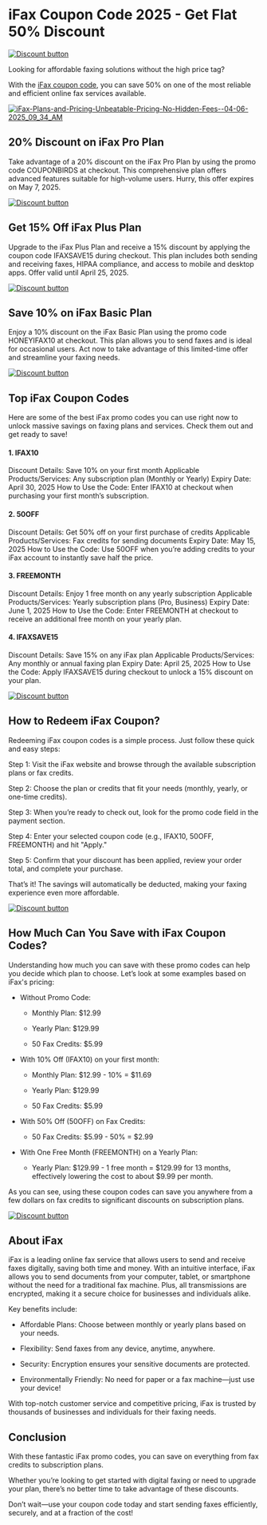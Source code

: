 # iFax Coupon Code 2025 - Get Flat 50% Discount

[![Discount button](https://github.com/user-attachments/assets/5db5aebd-b109-4c22-9362-fa4fc15bf66b)](https://www.ifaxapp.com/pricing/?utm_medium=affiliates&fpr=shadow)

Looking for affordable faxing solutions without the high price tag?

With the [iFax coupon code](https://www.ifaxapp.com/pricing/?utm_medium=affiliates&fpr=shadow), you can save 50% on one of the most reliable and efficient online fax services available.

[![iFax-Plans-and-Pricing-Unbeatable-Pricing-No-Hidden-Fees--04-06-2025_09_34_AM](https://github.com/user-attachments/assets/bc415e49-9cbf-4bd5-9839-3cfd06587a5c)](https://www.ifaxapp.com/pricing/?utm_medium=affiliates&fpr=shadow)

## 20% Discount on iFax Pro Plan

Take advantage of a 20% discount on the iFax Pro Plan by using the promo code COUPONBIRDS at checkout. This comprehensive plan offers advanced features suitable for high-volume users. Hurry, this offer expires on May 7, 2025.

[![Discount button](https://github.com/user-attachments/assets/5db5aebd-b109-4c22-9362-fa4fc15bf66b)](https://www.ifaxapp.com/pricing/?utm_medium=affiliates&fpr=shadow)

## Get 15% Off iFax Plus Plan

Upgrade to the iFax Plus Plan and receive a 15% discount by applying the coupon code IFAXSAVE15 during checkout. This plan includes both sending and receiving faxes, HIPAA compliance, and access to mobile and desktop apps. Offer valid until April 25, 2025.

[![Discount button](https://github.com/user-attachments/assets/5db5aebd-b109-4c22-9362-fa4fc15bf66b)](https://www.ifaxapp.com/pricing/?utm_medium=affiliates&fpr=shadow)

## Save 10% on iFax Basic Plan

Enjoy a 10% discount on the iFax Basic Plan using the promo code HONEYIFAX10 at checkout. This plan allows you to send faxes and is ideal for occasional users. Act now to take advantage of this limited-time offer and streamline your faxing needs.

[![Discount button](https://github.com/user-attachments/assets/5db5aebd-b109-4c22-9362-fa4fc15bf66b)](https://www.ifaxapp.com/pricing/?utm_medium=affiliates&fpr=shadow)

## Top iFax Coupon Codes

Here are some of the best iFax promo codes you can use right now to unlock massive savings on faxing plans and services. Check them out and get ready to save!

#### 1. IFAX10

Discount Details: Save 10% on your first month
Applicable Products/Services: Any subscription plan (Monthly or Yearly)
Expiry Date: April 30, 2025
How to Use the Code: Enter IFAX10 at checkout when purchasing your first month’s subscription.

#### 2. 50OFF

Discount Details: Get 50% off on your first purchase of credits
Applicable Products/Services: Fax credits for sending documents
Expiry Date: May 15, 2025
How to Use the Code: Use 50OFF when you’re adding credits to your iFax account to instantly save half the price.

#### 3. FREEMONTH

Discount Details: Enjoy 1 free month on any yearly subscription
Applicable Products/Services: Yearly subscription plans (Pro, Business)
Expiry Date: June 1, 2025
How to Use the Code: Enter FREEMONTH at checkout to receive an additional free month on your yearly plan.

#### 4. IFAXSAVE15

Discount Details: Save 15% on any iFax plan
Applicable Products/Services: Any monthly or annual faxing plan
Expiry Date: April 25, 2025
How to Use the Code: Apply IFAXSAVE15 during checkout to unlock a 15% discount on your plan.

[![Discount button](https://github.com/user-attachments/assets/5db5aebd-b109-4c22-9362-fa4fc15bf66b)](https://www.ifaxapp.com/pricing/?utm_medium=affiliates&fpr=shadow)

## How to Redeem iFax Coupon?

Redeeming iFax coupon codes is a simple process. Just follow these quick and easy steps:

Step 1: Visit the iFax website and browse through the available subscription plans or fax credits.

Step 2: Choose the plan or credits that fit your needs (monthly, yearly, or one-time credits).

Step 3: When you’re ready to check out, look for the promo code field in the payment section.

Step 4: Enter your selected coupon code (e.g., IFAX10, 50OFF, FREEMONTH) and hit "Apply."

Step 5: Confirm that your discount has been applied, review your order total, and complete your purchase.

That’s it! The savings will automatically be deducted, making your faxing experience even more affordable.

[![Discount button](https://github.com/user-attachments/assets/5db5aebd-b109-4c22-9362-fa4fc15bf66b)](https://www.ifaxapp.com/pricing/?utm_medium=affiliates&fpr=shadow)

## How Much Can You Save with iFax Coupon Codes?

Understanding how much you can save with these promo codes can help you decide which plan to choose. Let’s look at some examples based on iFax's pricing:

* Without Promo Code:

  * Monthly Plan: $12.99

  * Yearly Plan: $129.99

  * 50 Fax Credits: $5.99
* With 10% Off (IFAX10) on your first month:

  * Monthly Plan: $12.99 - 10% = $11.69

  * Yearly Plan: $129.99

  * 50 Fax Credits: $5.99
* With 50% Off (50OFF) on Fax Credits:

  * 50 Fax Credits: $5.99 - 50% = $2.99
* With One Free Month (FREEMONTH) on a Yearly Plan:

  * Yearly Plan: $129.99 - 1 free month = $129.99 for 13 months, effectively lowering the cost to about $9.99 per month.

As you can see, using these coupon codes can save you anywhere from a few dollars on fax credits to significant discounts on subscription plans.

[![Discount button](https://github.com/user-attachments/assets/5db5aebd-b109-4c22-9362-fa4fc15bf66b)](https://www.ifaxapp.com/pricing/?utm_medium=affiliates&fpr=shadow)

## About iFax

iFax is a leading online fax service that allows users to send and receive faxes digitally, saving both time and money. With an intuitive interface, iFax allows you to send documents from your computer, tablet, or smartphone without the need for a traditional fax machine. Plus, all transmissions are encrypted, making it a secure choice for businesses and individuals alike.

Key benefits include:

* Affordable Plans: Choose between monthly or yearly plans based on your needs.

* Flexibility: Send faxes from any device, anytime, anywhere.

* Security: Encryption ensures your sensitive documents are protected.

* Environmentally Friendly: No need for paper or a fax machine—just use your device!

With top-notch customer service and competitive pricing, iFax is trusted by thousands of businesses and individuals for their faxing needs.

## Conclusion

With these fantastic iFax promo codes, you can save on everything from fax credits to subscription plans.

Whether you’re looking to get started with digital faxing or need to upgrade your plan, there’s no better time to take advantage of these discounts.

Don’t wait—use your coupon code today and start sending faxes efficiently, securely, and at a fraction of the cost!
